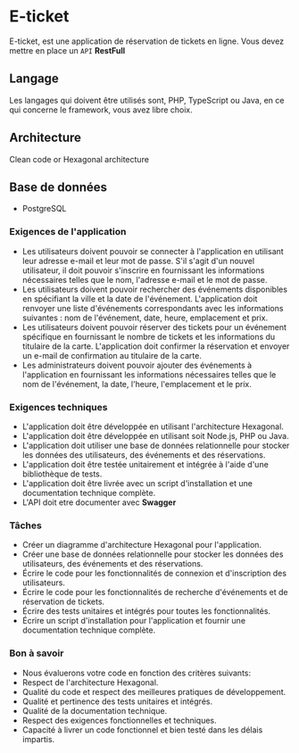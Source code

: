 # E-ticket
E-ticket, est une application de réservation de tickets en ligne. Vous devez mettre en place un `API` **RestFull**

## Langage
Les langages qui doivent être utilisés sont, PHP, TypeScript ou Java, en ce qui concerne le framework, vous avez libre choix.

## Architecture
Clean code or Hexagonal architecture

## Base de données
- PostgreSQL

### Exigences de l'application
* Les utilisateurs doivent pouvoir se connecter à l'application en utilisant leur adresse e-mail et leur mot de passe. S'il s'agit d'un nouvel utilisateur, il doit pouvoir s'inscrire en fournissant les informations nécessaires telles que le nom, l'adresse e-mail et le mot de passe.
* Les utilisateurs doivent pouvoir rechercher des événements disponibles en spécifiant la ville et la date de l'événement. L'application doit renvoyer une liste d'événements correspondants avec les informations suivantes : nom de l'événement, date, heure, emplacement et prix.
* Les utilisateurs doivent pouvoir réserver des tickets pour un événement spécifique en fournissant le nombre de tickets et les informations du titulaire de la carte. L'application doit confirmer la réservation et envoyer un e-mail de confirmation au titulaire de la carte.
* Les administrateurs doivent pouvoir ajouter des événements à l'application en fournissant les informations nécessaires telles que le nom de l'événement, la date, l'heure, l'emplacement et le prix.

### Exigences techniques
* L'application doit être développée en utilisant l'architecture Hexagonal.
* L'application doit être développée en utilisant soit Node.js, PHP ou Java.
* L'application doit utiliser une base de données relationnelle pour stocker les données des utilisateurs, des événements et des réservations.
* L'application doit être testée unitairement et intégrée à l'aide d'une bibliothèque de tests.
* L'application doit être livrée avec un script d'installation et une documentation technique complète.
* L'API doit etre documenter avec **Swagger**

### Tâches
* Créer un diagramme d'architecture Hexagonal pour l'application.
* Créer une base de données relationnelle pour stocker les données des utilisateurs, des événements et des réservations.
* Écrire le code pour les fonctionnalités de connexion et d'inscription des utilisateurs.
* Écrire le code pour les fonctionnalités de recherche d'événements et de réservation de tickets.
* Écrire des tests unitaires et intégrés pour toutes les fonctionnalités.
* Écrire un script d'installation pour l'application et fournir une documentation technique complète.

### Bon à savoir
* Nous évaluerons votre code en fonction des critères suivants:
* Respect de l'architecture Hexagonal.
* Qualité du code et respect des meilleures pratiques de développement.
* Qualité et pertinence des tests unitaires et intégrés.
* Qualité de la documentation technique.
* Respect des exigences fonctionnelles et techniques.
* Capacité à livrer un code fonctionnel et bien testé dans les délais impartis.